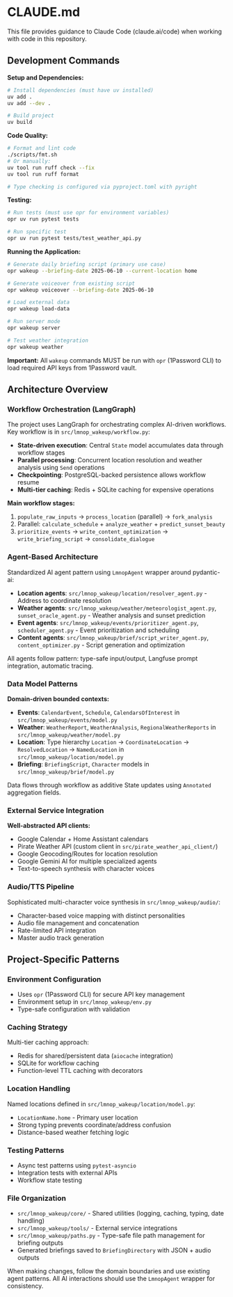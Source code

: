 # CLAUDE.md

This file provides guidance to Claude Code (claude.ai/code) when working with code in this repository.

## Development Commands

**Setup and Dependencies:**
```bash
# Install dependencies (must have uv installed)
uv add .
uv add --dev .

# Build project
uv build
```

**Code Quality:**
```bash
# Format and lint code
./scripts/fmt.sh
# Or manually:
uv tool run ruff check --fix
uv tool run ruff format

# Type checking is configured via pyproject.toml with pyright
```

**Testing:**
```bash
# Run tests (must use opr for environment variables)
opr uv run pytest tests

# Run specific test
opr uv run pytest tests/test_weather_api.py
```

**Running the Application:**
```bash
# Generate daily briefing script (primary use case)
opr wakeup --briefing-date 2025-06-10 --current-location home

# Generate voiceover from existing script
opr wakeup voiceover --briefing-date 2025-06-10

# Load external data
opr wakeup load-data

# Run server mode
opr wakeup server

# Test weather integration
opr wakeup weather
```

**Important:** All `wakeup` commands MUST be run with `opr` (1Password CLI) to load required API keys from 1Password vault.

## Architecture Overview

### Workflow Orchestration (LangGraph)
The project uses LangGraph for orchestrating complex AI-driven workflows. Key workflow is in `src/lmnop_wakeup/workflow.py`:

- **State-driven execution**: Central `State` model accumulates data through workflow stages
- **Parallel processing**: Concurrent location resolution and weather analysis using `Send` operations  
- **Checkpointing**: PostgreSQL-backed persistence allows workflow resume
- **Multi-tier caching**: Redis + SQLite caching for expensive operations

**Main workflow stages:**
1. `populate_raw_inputs` → `process_location` (parallel) → `fork_analysis` 
2. Parallel: `calculate_schedule` + `analyze_weather` + `predict_sunset_beauty`
3. `prioritize_events` → `write_content_optimization` → `write_briefing_script` → `consolidate_dialogue`

### Agent-Based Architecture
Standardized AI agent pattern using `LmnopAgent` wrapper around pydantic-ai:

- **Location agents**: `src/lmnop_wakeup/location/resolver_agent.py` - Address to coordinate resolution
- **Weather agents**: `src/lmnop_wakeup/weather/meteorologist_agent.py`, `sunset_oracle_agent.py` - Weather analysis and sunset prediction
- **Event agents**: `src/lmnop_wakeup/events/prioritizer_agent.py`, `scheduler_agent.py` - Event prioritization and scheduling
- **Content agents**: `src/lmnop_wakeup/brief/script_writer_agent.py`, `content_optimizer.py` - Script generation and optimization

All agents follow pattern: type-safe input/output, Langfuse prompt integration, automatic tracing.

### Data Model Patterns
**Domain-driven bounded contexts:**

- **Events**: `CalendarEvent`, `Schedule`, `CalendarsOfInterest` in `src/lmnop_wakeup/events/model.py`
- **Weather**: `WeatherReport`, `WeatherAnalysis`, `RegionalWeatherReports` in `src/lmnop_wakeup/weather/model.py`  
- **Location**: Type hierarchy `Location` → `CoordinateLocation` → `ResolvedLocation` → `NamedLocation` in `src/lmnop_wakeup/location/model.py`
- **Briefing**: `BriefingScript`, `Character` models in `src/lmnop_wakeup/brief/model.py`

Data flows through workflow as additive State updates using `Annotated` aggregation fields.

### External Service Integration
**Well-abstracted API clients:**

- Google Calendar + Home Assistant calendars
- Pirate Weather API (custom client in `src/pirate_weather_api_client/`)
- Google Geocoding/Routes for location resolution
- Google Gemini AI for multiple specialized agents
- Text-to-speech synthesis with character voices

### Audio/TTS Pipeline
Sophisticated multi-character voice synthesis in `src/lmnop_wakeup/audio/`:

- Character-based voice mapping with distinct personalities
- Audio file management and concatenation  
- Rate-limited API integration
- Master audio track generation

## Project-Specific Patterns

### Environment Configuration
- Uses `opr` (1Password CLI) for secure API key management
- Environment setup in `src/lmnop_wakeup/env.py`
- Type-safe configuration with validation

### Caching Strategy  
Multi-tier caching approach:
- Redis for shared/persistent data (`aiocache` integration)
- SQLite for workflow caching
- Function-level TTL caching with decorators

### Location Handling
Named locations defined in `src/lmnop_wakeup/location/model.py`:
- `LocationName.home` - Primary user location
- Strong typing prevents coordinate/address confusion
- Distance-based weather fetching logic

### Testing Patterns
- Async test patterns using `pytest-asyncio`
- Integration tests with external APIs
- Workflow state testing

### File Organization
- `src/lmnop_wakeup/core/` - Shared utilities (logging, caching, typing, date handling)
- `src/lmnop_wakeup/tools/` - External service integrations
- `src/lmnop_wakeup/paths.py` - Type-safe file path management for briefing outputs
- Generated briefings saved to `BriefingDirectory` with JSON + audio outputs

When making changes, follow the domain boundaries and use existing agent patterns. All AI interactions should use the `LmnopAgent` wrapper for consistency.